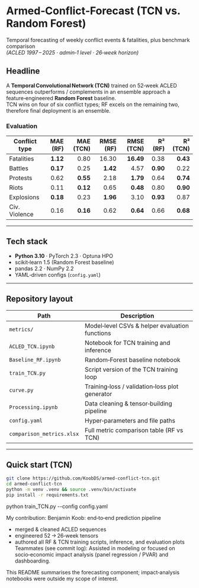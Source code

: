 # Armed‑Conflict‑Forecast (TCN vs. Random Forest)
Temporal forecasting of weekly conflict events & fatalities, plus benchmark comparison  
*(ACLED 1997 – 2025 · admin‑1 level · 26‑week horizon)*

## Headline
A **Temporal Convolutional Network (TCN)** trained on 52‑week ACLED sequences outperforms / complements in an ensemble approach a feature‑engineered **Random Forest** baseline.  
TCN wins on four of six conflict types; RF excels on the remaining two, therefore final deployment is an ensemble.

### Evaluation

| Conflict type | MAE (RF) | MAE (TCN) | RMSE (RF) | RMSE (TCN) | R² (RF) | R² (TCN) |
|---------------|---------:|----------:|----------:|-----------:|--------:|---------:|
| Fatalities    | **1.12** | 0.80 | 16.30 | **16.49** | 0.38 | **0.43** |
| Battles       | **0.17** | 0.25 | **1.42** | 4.57 | **0.90** | 0.22 |
| Protests      | 0.62 | **0.55** | 2.18 | **1.79** | 0.64 | **0.74** |
| Riots         | 0.11 | **0.12** | 0.65 | **0.48** | 0.80 | **0.90** |
| Explosions    | **0.18** | 0.23 | **1.96** | 3.10 | **0.93** | 0.87 |
| Civ. Violence | 0.16 | **0.16** | 0.62 | **0.64** | 0.66 | **0.68** |

---

## Tech stack
- **Python 3.10**   ·  PyTorch 2.3   ·  Optuna HPO  
- scikit‑learn 1.5 (Random Forest baseline)  
- pandas 2.2 · NumPy 2.2  
- YAML‑driven configs (`config.yaml`)  

---

## Repository layout
| Path | Description |
|------|-------------|
| `metrics/` | Model‑level CSVs & helper evaluation functions |
| `ACLED_TCN.ipynb` | Notebook for TCN training and inference |
| `Baseline_RF.ipynb` | Random‑Forest baseline notebook |
| `train_TCN.py` | Script version of the TCN training loop |
| `curve.py` | Training‑loss / validation‑loss plot generator |
| `Processing.ipynb` | Data cleaning & tensor‑building pipeline |
| `config.yaml` | Hyper‑parameters and file paths |
| `comparison_metrics.xlsx` | Full metric comparison table (RF vs TCN) |

---

## Quick start (TCN)
```bash
git clone https://github.com/KoobDS/armed-conflict-tcn.git
cd armed-conflict-tcn
python -m venv .venv && source .venv/bin/activate
pip install -r requirements.txt
```
python train_TCN.py --config config.yaml

My contribution:
Benjamin Koob: end‑to‑end prediction pipeline
- merged & cleaned ACLED sequences
- engineered 52 -> 26‑week tensors
- authored all RF & TCN training scripts, inference, and evaluation plots
Teammates (see commit log): Assisted in modeling or focused on socio‑economic impact analysis (panel regression / PVAR) and dashboarding.

This README summarises the forecasting component; impact‑analysis notebooks were outside my scope of interest.
